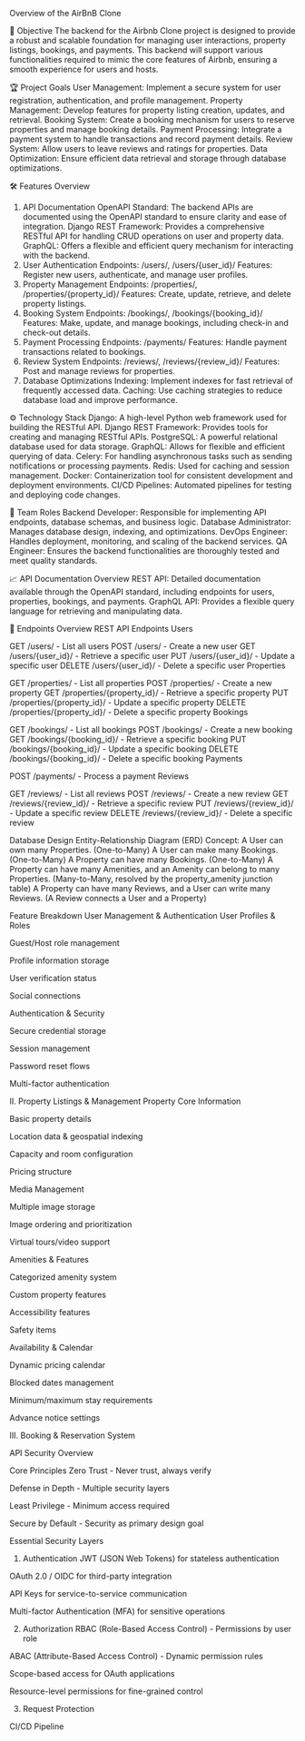 Overview of the AirBnB Clone

🚀 Objective
The backend for the Airbnb Clone project is designed to provide a robust and scalable foundation for managing user interactions, property listings, bookings, and payments. This backend will support various functionalities required to mimic the core features of Airbnb, ensuring a smooth experience for users and hosts.

🏆 Project Goals
User Management: Implement a secure system for user registration, authentication, and profile management.
Property Management: Develop features for property listing creation, updates, and retrieval.
Booking System: Create a booking mechanism for users to reserve properties and manage booking details.
Payment Processing: Integrate a payment system to handle transactions and record payment details.
Review System: Allow users to leave reviews and ratings for properties.
Data Optimization: Ensure efficient data retrieval and storage through database optimizations.

🛠️ Features Overview
1. API Documentation
OpenAPI Standard: The backend APIs are documented using the OpenAPI standard to ensure clarity and ease of integration.
Django REST Framework: Provides a comprehensive RESTful API for handling CRUD operations on user and property data.
GraphQL: Offers a flexible and efficient query mechanism for interacting with the backend.
2. User Authentication
Endpoints: /users/, /users/{user_id}/
Features: Register new users, authenticate, and manage user profiles.
3. Property Management
Endpoints: /properties/, /properties/{property_id}/
Features: Create, update, retrieve, and delete property listings.
4. Booking System
Endpoints: /bookings/, /bookings/{booking_id}/
Features: Make, update, and manage bookings, including check-in and check-out details.
5. Payment Processing
Endpoints: /payments/
Features: Handle payment transactions related to bookings.
6. Review System
Endpoints: /reviews/, /reviews/{review_id}/
Features: Post and manage reviews for properties.
7. Database Optimizations
Indexing: Implement indexes for fast retrieval of frequently accessed data.
Caching: Use caching strategies to reduce database load and improve performance.

⚙️ Technology Stack
Django: A high-level Python web framework used for building the RESTful API.
Django REST Framework: Provides tools for creating and managing RESTful APIs.
PostgreSQL: A powerful relational database used for data storage.
GraphQL: Allows for flexible and efficient querying of data.
Celery: For handling asynchronous tasks such as sending notifications or processing payments.
Redis: Used for caching and session management.
Docker: Containerization tool for consistent development and deployment environments.
CI/CD Pipelines: Automated pipelines for testing and deploying code changes.

👥 Team Roles
Backend Developer: Responsible for implementing API endpoints, database schemas, and business logic.
Database Administrator: Manages database design, indexing, and optimizations.
DevOps Engineer: Handles deployment, monitoring, and scaling of the backend services.
QA Engineer: Ensures the backend functionalities are thoroughly tested and meet quality standards.

📈 API Documentation Overview
REST API: Detailed documentation available through the OpenAPI standard, including endpoints for users, properties, bookings, and payments.
GraphQL API: Provides a flexible query language for retrieving and manipulating data.

📌 Endpoints Overview
REST API Endpoints
Users

GET /users/ - List all users
POST /users/ - Create a new user
GET /users/{user_id}/ - Retrieve a specific user
PUT /users/{user_id}/ - Update a specific user
DELETE /users/{user_id}/ - Delete a specific user
Properties

GET /properties/ - List all properties
POST /properties/ - Create a new property
GET /properties/{property_id}/ - Retrieve a specific property
PUT /properties/{property_id}/ - Update a specific property
DELETE /properties/{property_id}/ - Delete a specific property
Bookings

GET /bookings/ - List all bookings
POST /bookings/ - Create a new booking
GET /bookings/{booking_id}/ - Retrieve a specific booking
PUT /bookings/{booking_id}/ - Update a specific booking
DELETE /bookings/{booking_id}/ - Delete a specific booking
Payments

POST /payments/ - Process a payment
Reviews

GET /reviews/ - List all reviews
POST /reviews/ - Create a new review
GET /reviews/{review_id}/ - Retrieve a specific review
PUT /reviews/{review_id}/ - Update a specific review
DELETE /reviews/{review_id}/ - Delete a specific review

Database Design
Entity-Relationship Diagram (ERD) Concept:
A User can own many Properties. (One-to-Many)
A User can make many Bookings. (One-to-Many)
A Property can have many Bookings. (One-to-Many)
A Property can have many Amenities, and an Amenity can belong to many Properties. (Many-to-Many, resolved by the property_amenity junction table)
A Property can have many Reviews, and a User can write many Reviews. (A Review connects a User and a Property)

Feature Breakdown
User Management & Authentication
User Profiles & Roles

Guest/Host role management

Profile information storage

User verification status

Social connections

Authentication & Security

Secure credential storage

Session management

Password reset flows

Multi-factor authentication

II. Property Listings & Management
Property Core Information

Basic property details

Location data & geospatial indexing

Capacity and room configuration

Pricing structure

Media Management

Multiple image storage

Image ordering and prioritization

Virtual tours/video support

Amenities & Features

Categorized amenity system

Custom property features

Accessibility features

Safety items

Availability & Calendar

Dynamic pricing calendar

Blocked dates management

Minimum/maximum stay requirements

Advance notice settings

III. Booking & Reservation System


API Security Overview

Core Principles
Zero Trust - Never trust, always verify

Defense in Depth - Multiple security layers

Least Privilege - Minimum access required

Secure by Default - Security as primary design goal

Essential Security Layers
1. Authentication
JWT (JSON Web Tokens) for stateless authentication

OAuth 2.0 / OIDC for third-party integration

API Keys for service-to-service communication

Multi-factor Authentication (MFA) for sensitive operations

2. Authorization
RBAC (Role-Based Access Control) - Permissions by user role

ABAC (Attribute-Based Access Control) - Dynamic permission rules

Scope-based access for OAuth applications

Resource-level permissions for fine-grained control

3. Request Protection


CI/CD Pipeline
